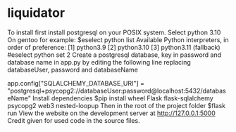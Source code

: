 # liquidator
To install first install postgresql on your POSIX system.
Select python 3.10
On gentoo for example:
$eselect python list
Available Python interpreters, in order of preference:
  [1]   python3.9
  [2]   python3.10
  [3]   python3.11 (fallback)
#eselect python set 2
Create a postgresql database, key in password and database name in app.py by editing the following line replacing databaseUser, password and databaseName

app.config["SQLALCHEMY_DATABASE_URI"] = "postgresql+psycopg2://databaseUser:password@localhost:5432/databaseName"
Install dependencies
$pip install wheel Flask flask-sqlalchemy psycopg2 web3 nested-loopup
Then in the root of the project folder
$flask run
View the website on the development server at http://127.0.0.1:5000
Credit given for used code in the source files.
